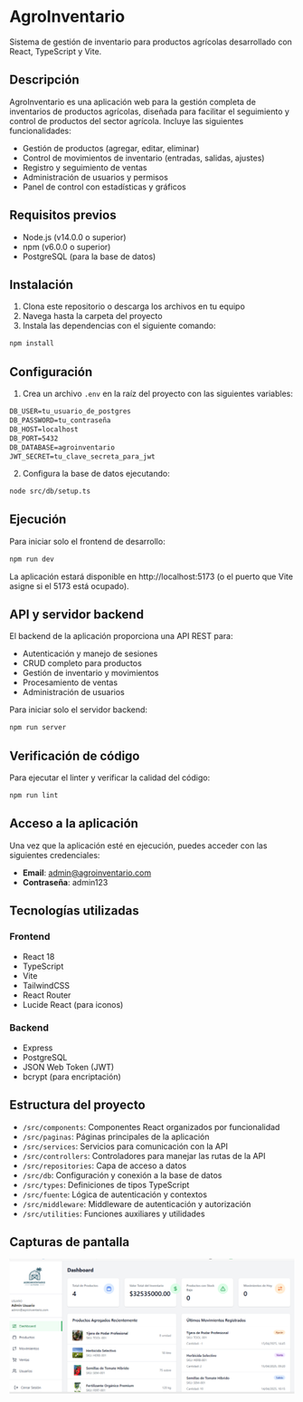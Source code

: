# AgroInventario

Sistema de gestión de inventario para productos agrícolas desarrollado con React, TypeScript y Vite.

## Descripción

AgroInventario es una aplicación web para la gestión completa de inventarios de productos agrícolas, diseñada para facilitar el seguimiento y control de productos del sector agrícola. Incluye las siguientes funcionalidades:

- Gestión de productos (agregar, editar, eliminar)
- Control de movimientos de inventario (entradas, salidas, ajustes)
- Registro y seguimiento de ventas
- Administración de usuarios y permisos
- Panel de control con estadísticas y gráficos

## Requisitos previos

- Node.js (v14.0.0 o superior)
- npm (v6.0.0 o superior)
- PostgreSQL (para la base de datos)

## Instalación

1. Clona este repositorio o descarga los archivos en tu equipo
2. Navega hasta la carpeta del proyecto
3. Instala las dependencias con el siguiente comando:

```bash
npm install
```

## Configuración

1. Crea un archivo `.env` en la raíz del proyecto con las siguientes variables:

```
DB_USER=tu_usuario_de_postgres
DB_PASSWORD=tu_contraseña
DB_HOST=localhost
DB_PORT=5432
DB_DATABASE=agroinventario
JWT_SECRET=tu_clave_secreta_para_jwt
```

2. Configura la base de datos ejecutando:

```bash
node src/db/setup.ts
```

## Ejecución

Para iniciar solo el frontend de desarrollo:

```bash
npm run dev
```

La aplicación estará disponible en http://localhost:5173 (o el puerto que Vite asigne si el 5173 está ocupado).

## API y servidor backend

El backend de la aplicación proporciona una API REST para:
- Autenticación y manejo de sesiones
- CRUD completo para productos
- Gestión de inventario y movimientos
- Procesamiento de ventas
- Administración de usuarios

Para iniciar solo el servidor backend:

```bash
npm run server
```

## Verificación de código

Para ejecutar el linter y verificar la calidad del código:

```bash
npm run lint
```

## Acceso a la aplicación

Una vez que la aplicación esté en ejecución, puedes acceder con las siguientes credenciales:

- **Email**: admin@agroinventario.com
- **Contraseña**: admin123

## Tecnologías utilizadas

### Frontend
- React 18
- TypeScript
- Vite
- TailwindCSS
- React Router
- Lucide React (para iconos)

### Backend
- Express
- PostgreSQL
- JSON Web Token (JWT)
- bcrypt (para encriptación)

## Estructura del proyecto

- `/src/components`: Componentes React organizados por funcionalidad
- `/src/paginas`: Páginas principales de la aplicación
- `/src/services`: Servicios para comunicación con la API
- `/src/controllers`: Controladores para manejar las rutas de la API
- `/src/repositories`: Capa de acceso a datos
- `/src/db`: Configuración y conexión a la base de datos
- `/src/types`: Definiciones de tipos TypeScript
- `/src/fuente`: Lógica de autenticación y contextos
- `/src/middleware`: Middleware de autenticación y autorización
- `/src/utilities`: Funciones auxiliares y utilidades

## Capturas de pantalla

![Pantalla principal de AgroInventario](image.png)



